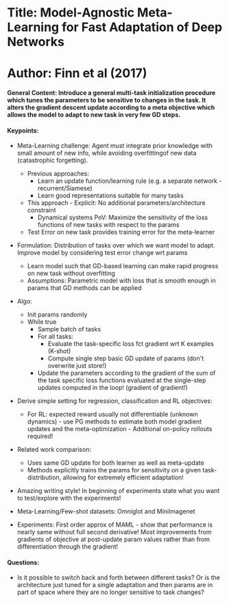 # Title: Model-Agnostic Meta-Learning for Fast Adaptation of Deep Networks

# Author: Finn et al (2017)

#### General Content: Introduce a general multi-task initialization procedure which tunes the parameters to be sensitive to changes in the task. It alters the gradient descent update according to a meta objective which allows the model to adapt to new task in very few GD steps.


#### Keypoints:

* Meta-Learning challenge: Agent must integrate prior knowledge with small amount of new info, while avoiding overfittingof new data (catastrophic forgetting).
    * Previous approaches:
        * Learn an update function/learning rule (e.g. a separate network - recurrent/Siamese)
        * Learn good representations suitable for many tasks
    * This approach - Explicit: No additional parameters/architecture constraint
        * Dynamical systems PoV: Maximize the sensitivity of the loss functions of new tasks with respect to the params
    * Test Error on new task provides training error for the meta-learner

* Formulation: Distribution of tasks over which we want model to adapt. Improve model by considering test error change wrt params
    * Learn model such that GD-based learning can make rapid progress on new task without overfitting
    * Assumptions: Parametric model with loss that is smooth enough in params that GD methods can be applied

* Algo:
    - Init params randomly
    - While true
        * Sample batch of tasks
        * For all tasks:
            - Evaluate the task-specific loss fct gradient wrt K examples (K-shot)
            - Compute single step basic GD update of params (don't overwrite just store!)
        * Update the parameters according to the gradient of the sum of the task specific loss functions evaluated at the single-step updates computed in the loop! (gradient of gradient!)

* Derive simple setting for regression, classification and RL objectives:
    * For RL: expected reward usually not differentiable (unknown dynamics) - use PG methods to estimate both model gradient updates and the meta-optimization - Additional on-policy rollouts required!

* Related work comparison:
    * Uses same GD update for both learner as well as meta-update
    * Methods explicitly trains the params for sensitivity on a given task-distribution, allowing for extremely efficient adaptation!

* Amazing writing style! In beginning of experiments state what you want to test/explore with the experiments!

* Meta-Learning/Few-shot datasets: Omniglot and MiniImagenet

* Experiments: First order approx of MAML - show that performance is nearly same without full second derivative! Most improvements from gradients of objective at post-update param values rather than from differentiation through the gradient!

#### Questions:

* Is it possible to switch back and forth between different tasks? Or is the architecture just tuned for a single adaptation and then params are in part of space where they are no longer sensitive to task changes?
